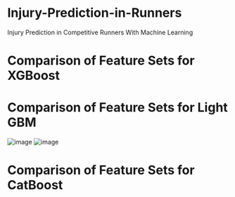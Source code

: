 # Injury-Prediction-in-Runners
Injury Prediction in Competitive Runners With Machine Learning

# Comparison of Feature Sets for XGBoost


# Comparison of Feature Sets for Light GBM
![image](https://github.com/user-attachments/assets/4509922a-3d59-4640-8f6f-fbfed55cb800)
![image](https://github.com/user-attachments/assets/ebd9f265-2d1b-443b-b000-a2466d2762cc)

# Comparison of Feature Sets for CatBoost
